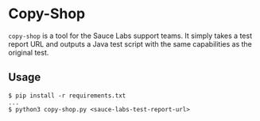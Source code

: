 Copy-Shop
=========

`copy-shop` is a tool for the Sauce Labs support teams.
It simply takes a test report URL and outputs a Java test script with the same capabilities as the original test.

Usage
-----

```
$ pip install -r requirements.txt
...
$ python3 copy-shop.py <sauce-labs-test-report-url>
```
